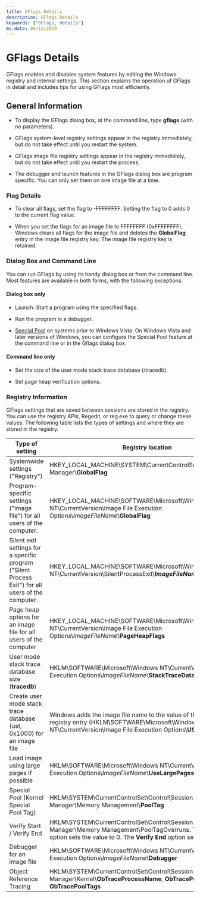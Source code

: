 ```yaml
---
title: GFlags Details
description: GFlags Details
keywords: ["GFlags, details"]
ms.date: 04/12/2019
---
```


# GFlags Details

GFlags enables and disables system features by editing the Windows registry and internal settings. This section explains the operation of GFlags in detail and includes tips for using GFlags most efficiently.

## General Information

- To display the GFlags dialog box, at the command line, type **gflags** (with no parameters).

- GFlags system-level registry settings appear in the registry immediately, but do not take effect until you restart the system.

- GFlags image file registry settings appear in the registry immediately, but do not take effect until you restart the process.

- The debugger and launch features in the GFlags dialog box are program specific. You can only set them on one image file at a time.

### Flag Details

- To clear all flags, set the flag to -FFFFFFFF. Setting the flag to 0 adds 0 to the current flag value.

- When you set the flags for an image file to FFFFFFFF (0xFFFFFFFF), Windows clears all flags for the image file and deletes the **GlobalFlag** entry in the image file registry key. The image file registry key is retained.

### Dialog Box and Command Line

You can run GFlags by using its handy dialog box or from the command line. Most features are available in both forms, with the following exceptions.

#### Dialog box only

- Launch. Start a program using the specified flags.

- Run the program in a debugger.

- [Special Pool](special-pool.md) on systems prior to Windows Vista. On Windows Vista and later versions of Windows, you can configure the Special Pool feature at the command line or in the Gflags dialog box.

#### Command line only

- Set the size of the user mode stack trace database (/tracedb).

- Set page heap verification options.

### Registry Information

GFlags settings that are saved between sessions are stored in the registry. You can use the registry APIs, Regedit, or reg.exe to query or change these values. The following table lists the types of settings and where they are stored in the registry.

|Type of setting|Registry location|
|----|----|
|Systemwide settings ("Registry")|HKEY_LOCAL_MACHINE\SYSTEM\CurrentControlSet\Control\Session Manager\\**GlobalFlag**|
|Program-specific settings ("Image file") for all users of the computer.|HKEY_LOCAL_MACHINE\SOFTWARE\Microsoft\Windows NT\CurrentVersion\Image File Execution Options\\*ImageFileName*\\**GlobalFlag**|
|Silent exit settings for a specific program ("Silent Process Exit") for all users of the computer.|HKEY_LOCAL_MACHINE\SOFTWARE\Microsoft\Windows NT\CurrentVersion\SilentProcessExit\\***ImageFileName***|
|Page heap options for an image file for all users of the computer|HKEY_LOCAL_MACHINE\SOFTWARE\Microsoft\Windows NT\CurrentVersion\Image File Execution Options\\*ImageFileName*\\**PageHeapFlags**
|User mode stack trace database size (**tracedb**)|HKLM\SOFTWARE\Microsoft\Windows NT\CurrentVersion\Image File Execution Options\\*ImageFileName*\\**StackTraceDatabaseSizeInMb**|
|Create user mode stack trace database (ust, 0x1000) for an image file|Windows adds the image file name to the value of the USTEnabled registry entry (HKLM\SOFTWARE\Microsoft\Windows NT\CurrentVersion\Image File Execution Options\\**USTEnabled**).
|Load image using large pages if possible|HKLM\SOFTWARE\Microsoft\Windows NT\CurrentVersion\Image File Execution Options\\*ImageFileName*\\**UseLargePages**.
|Special Pool (Kernel Special Pool Tag)|HKLM\SYSTEM\CurrentControlSet\Control\Session Manager\Memory Management\\**PoolTag**|
Verify Start / Verify End|HKLM\SYSTEM\CurrentControlSet\Control\Session Manager\Memory Management\PoolTagOverruns. The **Verify Start** option sets the value to 0. The **Verify End** option sets the value to 1.
|Debugger for an image file|HKLM\SOFTWARE\Microsoft\Windows NT\CurrentVersion\Image File Execution Options\\*ImageFileName*\\**Debugger**
|Object Reference Tracing|HKLM\SYSTEM\CurrentControlSet\Control\Session Manager\Kernel\\**ObTraceProcessName**, **ObTracePermanent** and **ObTracePoolTags**
